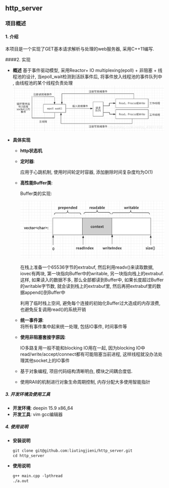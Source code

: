 ## http_server

### 项目概述

#### 1. 介绍

   本项目是一个实现了GET基本请求解析与处理的web服务器, 采用C++11编写.

####2. 实现

   - **概述**
     基于事件驱动模型, 采用Reactor+ IO multiplexing(epoll) + 非阻塞 + 线程池的设计, 当epoll_wait检测到活跃事件后, 将事件放入线程池的事件队列中 , 由线程池的某个线程负责处理 
                  ![image](https://github.com/liutingjieni/http_server/blob/master/reactor.png)

     

   - **具体实现**

     - **http状态机**

     - **定时器**:

        应用于心跳机制, 使用时间轮定时容器, 添加删除时间复杂度均为O(1)

     - **高性能Buffer类**: 

          Buffer类的实现:
          
          ![image](https://github.com/liutingjieni/http_server/blob/master/buffer.png)

       在栈上准备一个65536字节的extrabuf, 然后利用readv()来读取数据, iovec有两块, 第一块指向Buffer中的writable, 另一块指向栈上的extrabuf. 这样, 如果读入的数据不多, 那么全部都读到Buffer中, 如果长度超过Buffer的writable字节数, 就会读到栈上的extrabuf里, 然后再把extrabuf里的数据append()到Buffer中

       利用了临时栈上空间, 避免每个连接的初始化Buffer过大造成的内存浪费, 也避免反复调用read()的系统开销

     - **统一事件源**:  
         将所有事件集中起来统一处理, 包括IO事件, 时间事件等

     - **使用非阻塞套接字原因**:
         
         IO多路复用一般不能和blocking IO用在一起, 因为blocking IO中read/write/accept/connect都有可能阻塞当前进程, 这样线程就没办法处理其他socket上的IO事件

     - 基于对象编程, 项目代码结构清晰明白, 模块之间耦合度低.
     - 使用RAII的机制进行对象生命周期控制, 内存分配大多使用智能指针


##### 3. 开发环境及使用工具

   - **开发环境**: deepin 15.9 x86_64
   - **开发工具**: vim gcc编辑器

##### 4. 使用说明

   - **安装说明**

       ```
       git clone git@github.com:liutingjieni/http_server.git
       cd http_server
       ```

   - **使用说明**

       ```
       g++ main.cpp -lpthread
       ./a.out 
       ```

